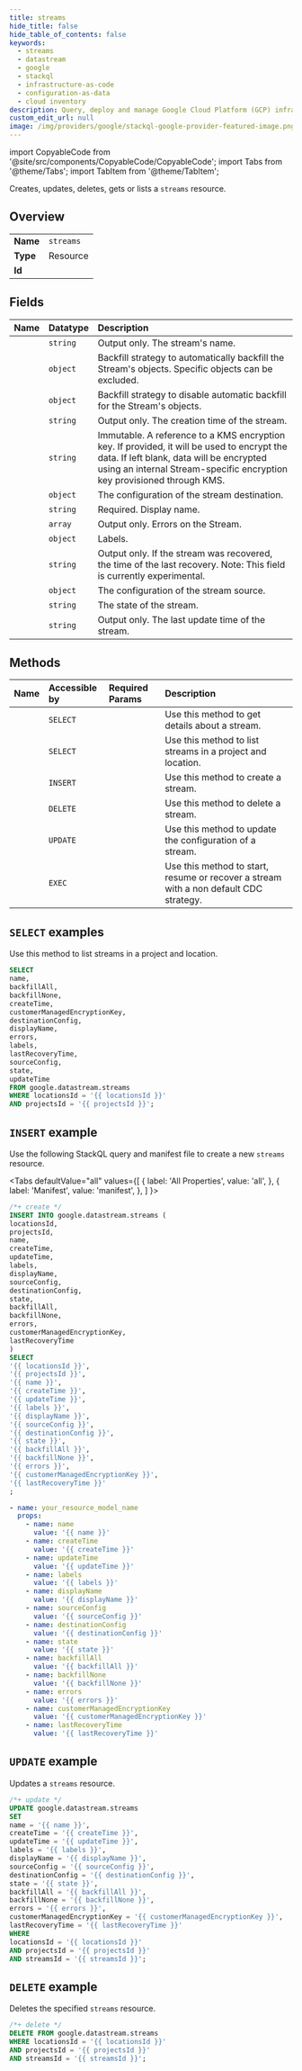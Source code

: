 ```yaml
---
title: streams
hide_title: false
hide_table_of_contents: false
keywords:
  - streams
  - datastream
  - google
  - stackql
  - infrastructure-as-code
  - configuration-as-data
  - cloud inventory
description: Query, deploy and manage Google Cloud Platform (GCP) infrastructure and resources using SQL
custom_edit_url: null
image: /img/providers/google/stackql-google-provider-featured-image.png
---
```


import CopyableCode from '@site/src/components/CopyableCode/CopyableCode';
import Tabs from '@theme/Tabs';
import TabItem from '@theme/TabItem';

Creates, updates, deletes, gets or lists a <code>streams</code> resource.

## Overview
<table><tbody>
<tr><td><b>Name</b></td><td><code>streams</code></td></tr>
<tr><td><b>Type</b></td><td>Resource</td></tr>
<tr><td><b>Id</b></td><td><CopyableCode code="google.datastream.streams" /></td></tr>
</tbody></table>

## Fields
| Name | Datatype | Description |
|:-----|:---------|:------------|
| <CopyableCode code="name" /> | `string` | Output only. The stream's name. |
| <CopyableCode code="backfillAll" /> | `object` | Backfill strategy to automatically backfill the Stream's objects. Specific objects can be excluded. |
| <CopyableCode code="backfillNone" /> | `object` | Backfill strategy to disable automatic backfill for the Stream's objects. |
| <CopyableCode code="createTime" /> | `string` | Output only. The creation time of the stream. |
| <CopyableCode code="customerManagedEncryptionKey" /> | `string` | Immutable. A reference to a KMS encryption key. If provided, it will be used to encrypt the data. If left blank, data will be encrypted using an internal Stream-specific encryption key provisioned through KMS. |
| <CopyableCode code="destinationConfig" /> | `object` | The configuration of the stream destination. |
| <CopyableCode code="displayName" /> | `string` | Required. Display name. |
| <CopyableCode code="errors" /> | `array` | Output only. Errors on the Stream. |
| <CopyableCode code="labels" /> | `object` | Labels. |
| <CopyableCode code="lastRecoveryTime" /> | `string` | Output only. If the stream was recovered, the time of the last recovery. Note: This field is currently experimental. |
| <CopyableCode code="sourceConfig" /> | `object` | The configuration of the stream source. |
| <CopyableCode code="state" /> | `string` | The state of the stream. |
| <CopyableCode code="updateTime" /> | `string` | Output only. The last update time of the stream. |

## Methods
| Name | Accessible by | Required Params | Description |
|:-----|:--------------|:----------------|:------------|
| <CopyableCode code="get" /> | `SELECT` | <CopyableCode code="locationsId, projectsId, streamsId" /> | Use this method to get details about a stream. |
| <CopyableCode code="list" /> | `SELECT` | <CopyableCode code="locationsId, projectsId" /> | Use this method to list streams in a project and location. |
| <CopyableCode code="create" /> | `INSERT` | <CopyableCode code="locationsId, projectsId" /> | Use this method to create a stream. |
| <CopyableCode code="delete" /> | `DELETE` | <CopyableCode code="locationsId, projectsId, streamsId" /> | Use this method to delete a stream. |
| <CopyableCode code="patch" /> | `UPDATE` | <CopyableCode code="locationsId, projectsId, streamsId" /> | Use this method to update the configuration of a stream. |
| <CopyableCode code="run" /> | `EXEC` | <CopyableCode code="locationsId, projectsId, streamsId" /> | Use this method to start, resume or recover a stream with a non default CDC strategy. |

## `SELECT` examples

Use this method to list streams in a project and location.

```sql
SELECT
name,
backfillAll,
backfillNone,
createTime,
customerManagedEncryptionKey,
destinationConfig,
displayName,
errors,
labels,
lastRecoveryTime,
sourceConfig,
state,
updateTime
FROM google.datastream.streams
WHERE locationsId = '{{ locationsId }}'
AND projectsId = '{{ projectsId }}'; 
```

## `INSERT` example

Use the following StackQL query and manifest file to create a new <code>streams</code> resource.

<Tabs
    defaultValue="all"
    values={[
        { label: 'All Properties', value: 'all', },
        { label: 'Manifest', value: 'manifest', },
    ]
}>
<TabItem value="all">

```sql
/*+ create */
INSERT INTO google.datastream.streams (
locationsId,
projectsId,
name,
createTime,
updateTime,
labels,
displayName,
sourceConfig,
destinationConfig,
state,
backfillAll,
backfillNone,
errors,
customerManagedEncryptionKey,
lastRecoveryTime
)
SELECT 
'{{ locationsId }}',
'{{ projectsId }}',
'{{ name }}',
'{{ createTime }}',
'{{ updateTime }}',
'{{ labels }}',
'{{ displayName }}',
'{{ sourceConfig }}',
'{{ destinationConfig }}',
'{{ state }}',
'{{ backfillAll }}',
'{{ backfillNone }}',
'{{ errors }}',
'{{ customerManagedEncryptionKey }}',
'{{ lastRecoveryTime }}'
;
```
</TabItem>
<TabItem value="manifest">

```yaml
- name: your_resource_model_name
  props:
    - name: name
      value: '{{ name }}'
    - name: createTime
      value: '{{ createTime }}'
    - name: updateTime
      value: '{{ updateTime }}'
    - name: labels
      value: '{{ labels }}'
    - name: displayName
      value: '{{ displayName }}'
    - name: sourceConfig
      value: '{{ sourceConfig }}'
    - name: destinationConfig
      value: '{{ destinationConfig }}'
    - name: state
      value: '{{ state }}'
    - name: backfillAll
      value: '{{ backfillAll }}'
    - name: backfillNone
      value: '{{ backfillNone }}'
    - name: errors
      value: '{{ errors }}'
    - name: customerManagedEncryptionKey
      value: '{{ customerManagedEncryptionKey }}'
    - name: lastRecoveryTime
      value: '{{ lastRecoveryTime }}'

```
</TabItem>
</Tabs>

## `UPDATE` example

Updates a <code>streams</code> resource.

```sql
/*+ update */
UPDATE google.datastream.streams
SET 
name = '{{ name }}',
createTime = '{{ createTime }}',
updateTime = '{{ updateTime }}',
labels = '{{ labels }}',
displayName = '{{ displayName }}',
sourceConfig = '{{ sourceConfig }}',
destinationConfig = '{{ destinationConfig }}',
state = '{{ state }}',
backfillAll = '{{ backfillAll }}',
backfillNone = '{{ backfillNone }}',
errors = '{{ errors }}',
customerManagedEncryptionKey = '{{ customerManagedEncryptionKey }}',
lastRecoveryTime = '{{ lastRecoveryTime }}'
WHERE 
locationsId = '{{ locationsId }}'
AND projectsId = '{{ projectsId }}'
AND streamsId = '{{ streamsId }}';
```

## `DELETE` example

Deletes the specified <code>streams</code> resource.

```sql
/*+ delete */
DELETE FROM google.datastream.streams
WHERE locationsId = '{{ locationsId }}'
AND projectsId = '{{ projectsId }}'
AND streamsId = '{{ streamsId }}';
```
